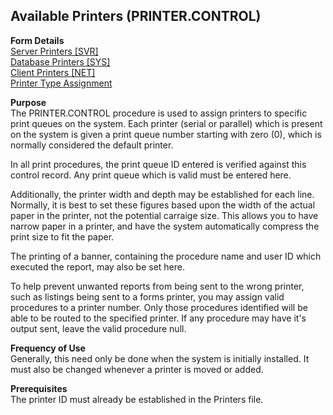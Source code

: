 ##  Available Printers (PRINTER.CONTROL)

<PageHeader />

**Form Details**  
[ Server Printers [SVR] ](PRINTER-CONTROL-1/README.md)   
[ Database Printers [SYS] ](PRINTER-CONTROL-2/README.md)   
[ Client Printers [NET] ](PRINTER-CONTROL-3/README.md)   
[ Printer Type Assignment ](PRINTER-CONTROL-4/README.md)   

**Purpose**  
The PRINTER.CONTROL procedure is used to assign printers to specific print
queues on the system. Each printer (serial or parallel) which is present on
the system is given a print queue number starting with zero (0), which is
normally considered the default printer.  
  
In all print procedures, the print queue ID entered is verified against this
control record. Any print queue which is valid must be entered here.  
  
Additionally, the printer width and depth may be established for each line.
Normally, it is best to set these figures based upon the width of the actual
paper in the printer, not the potential carraige size. This allows you to have
narrow paper in a printer, and have the system automatically compress the
print size to fit the paper.  
  
The printing of a banner, containing the procedure name and user ID which
executed the report, may also be set here.  
  
To help prevent unwanted reports from being sent to the wrong printer, such as
listings being sent to a forms printer, you may assign valid procedures to a
printer number. Only those procedures identified will be able to be routed to
the specified printer. If any procedure may have it's output sent, leave the
valid procedure null.

**Frequency of Use**  
Generally, this need only be done when the system is initially installed. It
must also be changed whenever a printer is moved or added.

**Prerequisites**  
The printer ID must already be established in the Printers file.

<badge text= "Version 8.10.57" vertical="middle" />

<PageFooter />